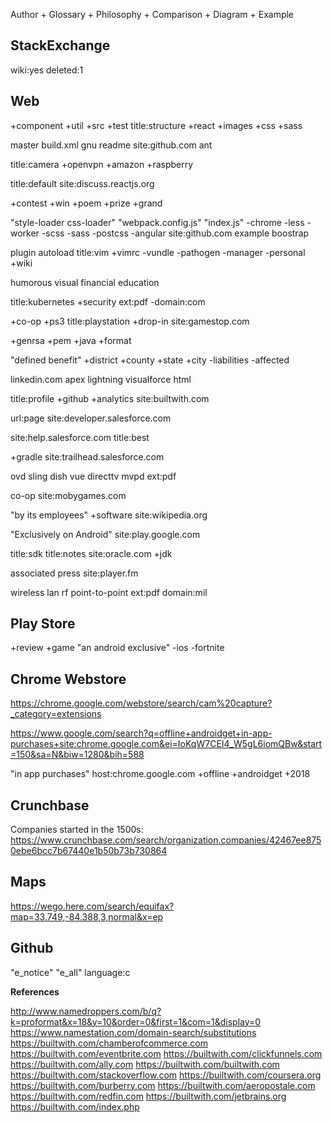 Author + Glossary + Philosophy + Comparison + Diagram + Example

## StackExchange

wiki:yes deleted:1

## Web

+component +util +src +test title:structure +react +images +css +sass

master build.xml gnu readme site:github.com ant

title:camera +openvpn +amazon +raspberry

title:default site:discuss.reactjs.org

+contest +win +poem +prize +grand

"style-loader css-loader" "webpack.config.js" "index.js" -chrome -less -worker -scss -sass -postcss -angular site:github.com example boostrap

plugin autoload title:vim +vimrc -vundle -pathogen -manager -personal +wiki

humorous visual financial education

title:kubernetes +security ext:pdf -domain:com

+co-op +ps3  title:playstation +drop-in site:gamestop.com

+genrsa +pem +java +format

"defined benefit" +district +county +state +city -liabilities -affected 

linkedin.com apex lightning visualforce html

title:profile +github +analytics site:builtwith.com

url:page site:developer.salesforce.com

site:help.salesforce.com title:best

+gradle site:trailhead.salesforce.com

ovd sling dish vue directtv mvpd ext:pdf 

co-op site:mobygames.com

"by its employees" +software site:wikipedia.org

"Exclusively on Android" site:play.google.com

title:sdk title:notes site:oracle.com +jdk

associated press site:player.fm

wireless lan rf point-to-point ext:pdf domain:mil

## Play Store

+review +game "an android exclusive" -ios -fortnite

## Chrome Webstore

https://chrome.google.com/webstore/search/cam%20capture?_category=extensions

https://www.google.com/search?q=offline+androidget+in-app-purchases+site:chrome.google.com&ei=IoKqW7CEI4_W5gL6iomQBw&start=150&sa=N&biw=1280&bih=588

"in app purchases" host:chrome.google.com +offline +androidget +2018

## Crunchbase

Companies started in the 1500s: https://www.crunchbase.com/search/organization.companies/42467ee8750ebe6bcc7b67440e1b50b73b730864

## Maps

https://wego.here.com/search/equifax?map=33.749,-84.388,3,normal&x=ep

## Github

"e_notice" "e_all" language:c

**References**

http://www.namedroppers.com/b/q?k=proformat&x=18&y=10&order=0&first=1&com=1&display=0
https://www.namestation.com/domain-search/substitutions
https://builtwith.com/chamberofcommerce.com
https://builtwith.com/eventbrite.com
https://builtwith.com/clickfunnels.com
https://builtwith.com/ally.com
https://builtwith.com/builtwith.com
https://builtwith.com/stackoverflow.com
https://builtwith.com/coursera.org
https://builtwith.com/burberry.com
https://builtwith.com/aeropostale.com
https://builtwith.com/redfin.com
https://builtwith.com/jetbrains.org
https://builtwith.com/index.php